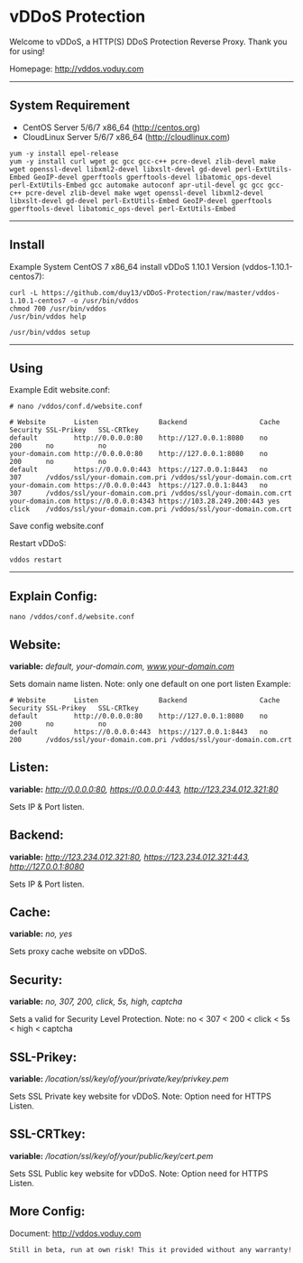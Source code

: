 vDDoS Protection
===================


Welcome to vDDoS, a HTTP(S) DDoS Protection Reverse Proxy. Thank you for using!

Homepage: http://vddos.voduy.com

----------


System Requirement
-------------

* CentOS Server 5/6/7 x86_64 (http://centos.org)
* CloudLinux Server 5/6/7 x86_64 (http://cloudlinux.com)
```
yum -y install epel-release 
yum -y install curl wget gc gcc gcc-c++ pcre-devel zlib-devel make wget openssl-devel libxml2-devel libxslt-devel gd-devel perl-ExtUtils-Embed GeoIP-devel gperftools gperftools-devel libatomic_ops-devel perl-ExtUtils-Embed gcc automake autoconf apr-util-devel gc gcc gcc-c++ pcre-devel zlib-devel make wget openssl-devel libxml2-devel libxslt-devel gd-devel perl-ExtUtils-Embed GeoIP-devel gperftools gperftools-devel libatomic_ops-devel perl-ExtUtils-Embed 
```

----------
Install
-------------

Example System CentOS 7 x86_64 install vDDoS 1.10.1 Version (vddos-1.10.1-centos7):
```
curl -L https://github.com/duy13/vDDoS-Protection/raw/master/vddos-1.10.1-centos7 -o /usr/bin/vddos
chmod 700 /usr/bin/vddos
/usr/bin/vddos help

/usr/bin/vddos setup
```

----------
Using
-------------
Example Edit website.conf:

```
# nano /vddos/conf.d/website.conf

# Website       Listen               Backend                  Cache Security SSL-Prikey   SSL-CRTkey
default         http://0.0.0.0:80    http://127.0.0.1:8080    no    200      no           no
your-domain.com http://0.0.0.0:80    http://127.0.0.1:8080    no    200      no           no
default         https://0.0.0.0:443  https://127.0.0.1:8443   no    307      /vddos/ssl/your-domain.com.pri /vddos/ssl/your-domain.com.crt
your-domain.com https://0.0.0.0:443  https://127.0.0.1:8443   no    307      /vddos/ssl/your-domain.com.pri /vddos/ssl/your-domain.com.crt
your-domain.com https://0.0.0.0:4343 https://103.28.249.200:443 yes click    /vddos/ssl/your-domain.com.pri /vddos/ssl/your-domain.com.crt

```
Save config website.conf

Restart vDDoS:
```
vddos restart
```

----------
Explain Config:
-------------
```
nano /vddos/conf.d/website.conf
```
Website:
---------------
**variable:** *default, your-domain.com, www.your-domain.com*

Sets domain name listen.
Note: only one default on one port listen
Example:
```
# Website       Listen               Backend                  Cache Security SSL-Prikey   SSL-CRTkey
default         http://0.0.0.0:80    http://127.0.0.1:8080    no    200      no           no
default         https://0.0.0.0:443  https://127.0.0.1:8443   no    200      /vddos/ssl/your-domain.com.pri /vddos/ssl/your-domain.com.crt
```
Listen:
---------------
**variable:** *http://0.0.0.0:80, https://0.0.0.0:443, http://123.234.012.321:80*

Sets IP & Port listen.

Backend:
---------------
**variable:** *http://123.234.012.321:80, https://123.234.012.321:443, http://127.0.0.1:8080*

Sets IP & Port listen.

Cache:
---------------
**variable:** *no, yes*

Sets proxy cache website on vDDoS.

Security:
---------------
**variable:** *no, 307, 200, click, 5s, high, captcha*

Sets a valid for Security Level Protection.
Note: no < 307 < 200 < click < 5s < high < captcha

SSL-Prikey:
---------------
**variable:** */location/ssl/key/of/your/private/key/privkey.pem*

Sets SSL Private key website for vDDoS.
Note: Option need for HTTPS Listen.

SSL-CRTkey:
---------------
**variable:** */location/ssl/key/of/your/public/key/cert.pem*

Sets SSL Public key website for vDDoS.
Note: Option need for HTTPS Listen.


More Config:
---------------
Document: http://vddos.voduy.com
```
Still in beta, run at own risk! This it provided without any warranty!
```